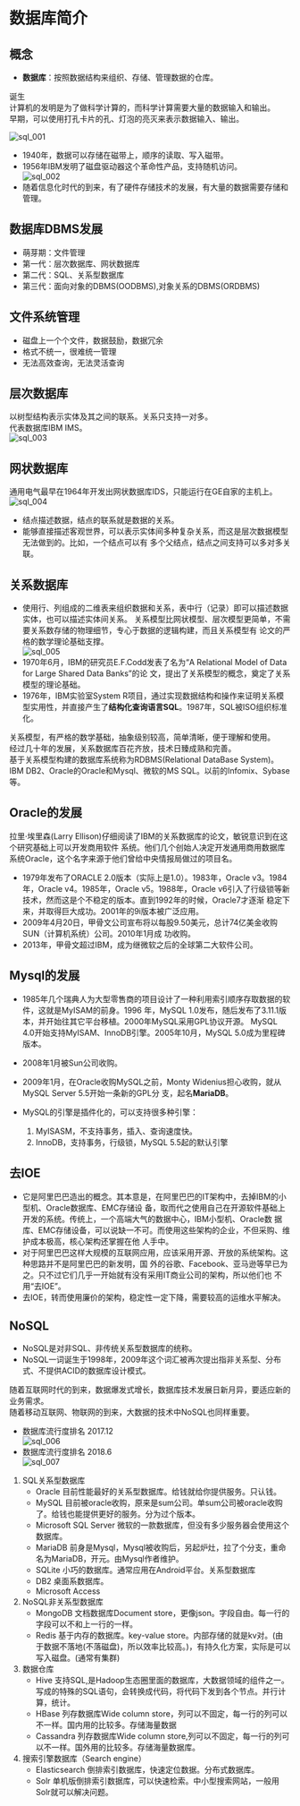 # 数据库简介

## 概念

* **数据库**：按照数据结构来组织、存储、管理数据的仓库。

诞生  
计算机的发明是为了做科学计算的，而科学计算需要大量的数据输入和输出。  
早期，可以使用打孔卡片的孔、灯泡的亮灭来表示数据输入、输出。  

![sql_001](https://raw.githubusercontent.com/1263351411/xdd.github.io/master/img/sqlimg/sql_001.jpg)  

* 1940年，数据可以存储在磁带上，顺序的读取、写入磁带。  
* 1956年IBM发明了磁盘驱动器这个革命性产品，支持随机访问。  
![sql_002](https://raw.githubusercontent.com/1263351411/xdd.github.io/master/img/sqlimg/sql_002.jpg)  
* 随着信息化时代的到来，有了硬件存储技术的发展，有大量的数据需要存储和管理。

## 数据库DBMS发展

* 萌芽期：文件管理
* 第一代：层次数据库、网状数据库
* 第二代：SQL、关系型数据库
* 第三代：面向对象的DBMS(OODBMS),对象关系的DBMS(ORDBMS)

## 文件系统管理

* 磁盘上一个个文件，数据鼓励，数据冗余
* 格式不统一，很难统一管理
* 无法高效查询，无法灵活查询

## 层次数据库

以树型结构表示实体及其之间的联系。关系只支持一对多。  
代表数据库IBM IMS。  
![sql_003](https://raw.githubusercontent.com/1263351411/xdd.github.io/master/img/sqlimg/sql_003.jpg)  

## 网状数据库

通用电气最早在1964年开发出网状数据库IDS，只能运行在GE自家的主机上。  
![sql_004](https://raw.githubusercontent.com/1263351411/xdd.github.io/master/img/sqlimg/sql_004.jpg)  

* 结点描述数据，结点的联系就是数据的关系。
* 能够直接描述客观世界，可以表示实体间多种复杂关系，而这是层次数据模型无法做到的。比如，一个结点可以有 多个父结点，结点之间支持可以多对多关联。  

## 关系数据库

* 使用行、列组成的二维表来组织数据和关系，表中行（记录）即可以描述数据实体，也可以描述实体间关系。 关系模型比网状模型、层次模型更简单，不需要关系数存储的物理细节，专心于数据的逻辑构建，而且关系模型有 论文的严格的数学理论基础支撑。  
![sql_005](https://raw.githubusercontent.com/1263351411/xdd.github.io/master/img/sqlimg/sql_005.jpg)  
* 1970年6月，IBM的研究员E.F.Codd发表了名为“A Relational Model of Data for Large Shared Data Banks”的论 文，提出了关系模型的概念，奠定了关系模型的理论基础。  
* 1976年，IBM实验室System R项目，通过实现数据结构和操作来证明关系模型实用性，并直接产生了**结构化查询语言SQL**。1987年，SQL被ISO组织标准化。  

关系模型，有严格的数学基础，抽象级别较高，简单清晰，便于理解和使用。  
经过几十年的发展，关系数据库百花齐放，技术日臻成熟和完善。  
基于关系模型构建的数据库系统称为RDBMS(Relational DataBase System)。 IBM DB2、Oracle的Oracle和Mysql、微软的MS SQL。以前的Infomix、Sybase等。  

## Oracle的发展

拉里·埃里森(Larry Ellison)仔细阅读了IBM的关系数据库的论文，敏锐意识到在这个研究基础上可以开发商用软件 系统。他们几个创始人决定开发通用商用数据库系统Oracle，这个名字来源于他们曾给中央情报局做过的项目名。  

* 1979年发布了ORACLE 2.0版本（实际上是1.0）。1983年，Oracle v3。1984年，Oracle v4。1985年，Oracle v5。1988年，Oracle v6引入了行级锁等新技术，然而这是个不稳定的版本。直到1992年的时候，Oracle7才逐渐 稳定下来，并取得巨大成功。2001年的9i版本被广泛应用。  
* 2009年4月20日，甲骨文公司宣布将以每股9.50美元，总计74亿美金收购SUN（计算机系统）公司。2010年1月成 功收购。
* 2013年，甲骨文超过IBM，成为继微软之后的全球第二大软件公司。

## Mysql的发展

* 1985年几个瑞典人为大型零售商的项目设计了一种利用索引顺序存取数据的软件，这就是MyISAM的前身。1996 年，MySQL 1.0发布，随后发布了3.11.1版本，并开始往其它平台移植。2000年MySQL采用GPL协议开源。 MySQL 4.0开始支持MyISAM、InnoDB引擎。2005年10月，MySQL 5.0成为里程碑版本。  
* 2008年1月被Sun公司收购。
* 2009年1月，在Oracle收购MySQL之前，Monty Widenius担心收购，就从MySQL Server 5.5开始一条新的GPL分 支，起名**MariaDB**。  

* MySQL的引擎是插件化的，可以支持很多种引擎：  
    1. MyISASM，不支持事务，插入、查询速度快。  
    2. InnoDB，支持事务，行级锁，MySQL 5.5起的默认引擎

## 去IOE

* 它是阿里巴巴造出的概念。其本意是，在阿里巴巴的IT架构中，去掉IBM的小型机、Oracle数据库、EMC存储设 备，取而代之使用自己在开源软件基础上开发的系统。传统上，一个高端大气的数据中心，IBM小型机、Oracle数 据库、EMC存储设备，可以说缺一不可。而使用这些架构的企业，不但采购、维护成本极高，核心架构还掌握在他 人手中。
* 对于阿里巴巴这样大规模的互联网应用，应该采用开源、开放的系统架构。这种思路并不是阿里巴巴的新发明，国 外的谷歌、Facebook、亚马逊等早已为之。只不过它们几乎一开始就有没有采用IT商业公司的架构，所以他们也 不用“去IOE”。  
* 去IOE，转而使用廉价的架构，稳定性一定下降，需要较高的运维水平解决。  

## NoSQL

* NoSQL是对非SQL、非传统关系型数据库的统称。  
* NoSQL一词诞生于1998年，2009年这个词汇被再次提出指非关系型、分布式、不提供ACID的数据库设计模式。

随着互联网时代的到来，数据爆发式增长，数据库技术发展日新月异，要适应新的业务需求。  
随着移动互联网、物联网的到来，大数据的技术中NoSQL也同样重要。  

* 数据库流行度排名 2017.12  
![sql_006](https://raw.githubusercontent.com/1263351411/xdd.github.io/master/img/sqlimg/sql_006.jpg)  
* 数据库流行度排名 2018.6  
![sql_007](https://raw.githubusercontent.com/1263351411/xdd.github.io/master/img/sqlimg/sql_007.jpg)  

1. SQL关系型数据库
    * Oracle 目前性能最好的关系型数据库。给钱就给你提供服务。只认钱。
    * MySQL 目前被oracle收购，原来是sum公司。单sum公司被oracle收购了。给钱也能提供更好的服务。分为过个版本。
    * Microsoft SQL Server 微软的一款数据库，但没有多少服务器会使用这个数据库。
    * MariaDB 前身是Mysql，Mysql被收购后，另起炉灶，拉了个分支，重命名为MariaDB，开元。由Mysql作者维护。
    * SQLite 小巧的数据库。通常应用在Android平台。关系型数据库
    * DB2 桌面系数据库。
    * Microsoft Access
2. NoSQL非关系型数据库
    * MongoDB 文档数据库Document store，更像json。字段自由。每一行的字段可以不和上一行的一样。
    * Redis 基于内存的数据库。key-value store。内部存储的就是kv对。(由于数据不落地(不落磁盘)，所以效率比较高。)，有持久化方案，实际是可以写入磁盘。(通常有集群)
3. 数据仓库
    * Hive 支持SQL,是Hadoop生态圈里面的数据库，大数据领域的组件之一。写成的特殊的SQL语句，会转换成代码，将代码下发到各个节点。并行计算，统计。
    * HBase 列存数据库Wide column store，列可以不固定，每一行的列可以不一样。国内用的比较多。存储海量数据
    * Cassandra 列存数据库Wide column store,列可以不固定，每一行的列可以不一样。国外用的比较多。存储海量数据库。
4. 搜索引擎数据库（Search engine）
    * Elasticsearch 倒排索引数据库，快速定位数据。分布式数据库。
    * Solr 单机版倒排索引数据库，可以快速检索。中小型搜索网站，一般用Solr就可以解决问题。
